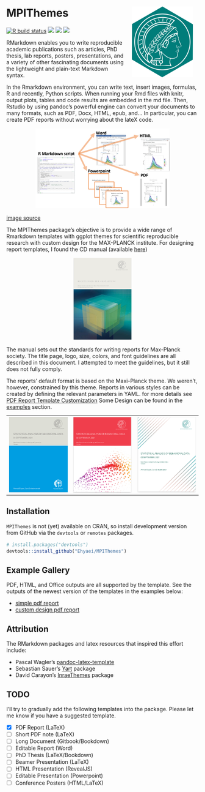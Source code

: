 
<!-- README.md is generated from README.Rmd. Please edit that file -->

# MPIThemes <a href={https://github.com/Ehyaei/MPIThemes}><img src="man/figures/logo.png" alt="logo with an image of a MPI Templates" align="right" width="160" style="padding: 0 15px; float: right;"/>

[![R build
status](https://github.com/Ehyaei/MPIThemes/workflows/R-CMD-check/badge.svg)](https://github.com/Ehyaei/MPIThemes/actions)
[![](https://img.shields.io/badge/devel%20version-0.0.0.9000-orange.svg)](https://github.com/Ehyaei/MPIThemes)
[![](https://img.shields.io/badge/lifecycle-experimental-orange.svg)](https://lifecycle.r-lib.org/articles/stages.html#experimental)
[![](https://img.shields.io/github/last-commit/Ehyaei/MPIThemes.svg)](https://github.com/Ehyaei/MPIThemes/commits/master)

RMarkdown enables you to write reproducible academic publications such
as articles, PhD thesis, lab reports, posters, presentations, and a
variety of other fascinating documents using the lightweight and
plain-text Markdown syntax.

In the Rmarkdown environment, you can write text, insert images,
formulas, R and recently, Python scripts. When running your Rmd files
with knitr, output plots, tables and code results are embedded in the md
file. Then, Rstudio by using pandoc’s powerful engine can convert your
documents to many formats, such as PDF, Docx, HTML, epub, and… In
particular, you can create PDF reports without worrying about the lateX
code.

<p align="center">

<img src="man/figures/rmarkdown_overview.png" width="70%"/>

<a href="https://epirhandbook.com/reports-with-r-markdown.html">image
source</a>
</p>

The MPIThemes package’s objective is to provide a wide range of
Rmarkdown templates with ggplot themes for scientific reproducible
research with custom design for the MAX-PLANCK institute. For designing
report templates, I found the CD manual (available
[here](https://docplayer.org/2328711-Max-planck-institut-das-erscheinungsbild-der-max-planck-gesellschaft-4-ueberarbeitete-auflage.html))

<p align="center">
<img src="man/figures/cd_manual.png" width="30%"/>
</p>

The manual sets out the standards for writing reports for Max-Planck
society. The title page, logo, size, colors, and font guidelines are all
described in this document. I attempted to meet the guidelines, but it
still does not fully comply.

The reports’ default format is based on the Maxi-Planck theme. We
weren’t, however, constrained by this theme. Reports in various styles
can be created by defining the relevant parameters in YAML. for more
details see [PDF Report Template
Customization](https://ehyaei.github.io/MPIThemes/articles/articles/pdf_report_template_customization.html)
Some Design can be found in the
[examples](https://github.com/Ehyaei/MPIThemes/tree/master/examples)
section.

|                                                                     |                                                                                                                                       |                                                                                      |
|---------------------------------------------------------------------|---------------------------------------------------------------------------------------------------------------------------------------|--------------------------------------------------------------------------------------|
| ![basic pdf report](examples/basic_pdf_report/basic_pdf_report.png) | ![titlepage bottom background pdf report](examples/titlepage_bottom_background_pdf_report/titlepage_bottom_background_pdf_report.png) | ![titlepage background\_pdf report](man/figures/titlepage_background_pdf_report.png) |

## Installation

`MPIThemes` is not (yet) available on CRAN, so install development
version from GitHub via the `devtools` or `remotes` packages.

``` r
# install.packages("devtools")
devtools::install_github("Ehyaei/MPIThemes")
```

## Example Gallery

PDF, HTML, and Office outputs are all supported by the template. See the
outputs of the newest version of the templates in the examples below:

-   [simple pdf
    report](https://github.com/Ehyaei/MPIThemes/blob/master/examples/basic_pdf_report/basic_pdf_report.pdf)
-   [custom design pdf
    report](https://github.com/Ehyaei/MPIThemes/blob/master/examples/titlepage_background_pdf_report/titlepage_background_pdf_report.pdf)

## Attribution

The RMarkdown packages and latex resources that inspired this effort
include:

-   Pascal Wagler’s
    [pandoc-latex-template](https://github.com/Wandmalfarbe/pandoc-latex-template)
-   Sebastian Sauer’s [Yart](https://github.com/sebastiansauer/yart)
    package
-   David Carayon’s
    [InraeThemes](https://github.com/davidcarayon/InraeThemes) package

## TODO

I’ll try to gradually add the following templates into the package.
Please let me know if you have a suggested template.

-   [x] PDF Report (LaTeX)
-   [ ] Short PDF note (LaTeX)
-   [ ] Long Document (Gitbook/Bookdown)
-   [ ] Editable Report (Word)
-   [ ] PhD Thesis (LaTeX/Bookdown)
-   [ ] Beamer Presentation (LaTeX)
-   [ ] HTML Presentation (RevealJS)
-   [ ] Editable Presentation (Powerpoint)
-   [ ] Conference Posters (HTML/LaTeX)
